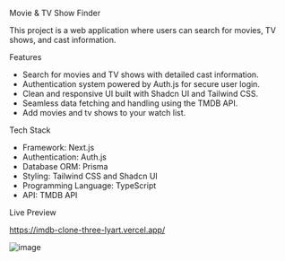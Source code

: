 Movie & TV Show Finder

This project is a web application where users can search for movies, TV shows, and cast information.

Features

- Search for movies and TV shows with detailed cast information.
- Authentication system powered by Auth.js for secure user login.
- Clean and responsive UI built with Shadcn UI and Tailwind CSS.
- Seamless data fetching and handling using the TMDB API.
- Add movies and tv shows to your watch list.

Tech Stack

- Framework: Next.js
- Authentication: Auth.js
- Database ORM: Prisma
- Styling: Tailwind CSS and Shadcn UI
- Programming Language: TypeScript
- API: TMDB API

Live Preview

https://imdb-clone-three-lyart.vercel.app/

![image](https://github.com/user-attachments/assets/129168f4-0b28-4b7b-9dda-aacbb02a1b4d)

